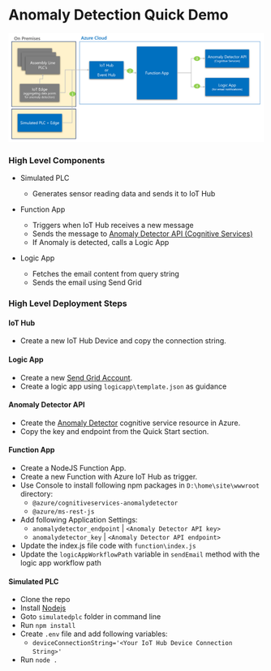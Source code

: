 # Anomaly Detection Quick Demo

![Architecture](https://github.com/jomit/anomaly-detection/blob/master/architecture.png)

### High Level Components
- Simulated PLC
    - Generates sensor reading data and sends it to IoT Hub

- Function App
    - Triggers when IoT Hub receives a new message
    - Sends the message to <a href="https://docs.microsoft.com/en-us/azure/cognitive-services/anomaly-detector/quickstarts/detect-data-anomalies-nodejs-sdk?tabs=windows" target="_blank">Anomaly Detector API (Cognitive Services)</a>
    - If Anomaly is detected, calls a Logic App

- Logic App
    - Fetches the email content from query string
    - Sends the email using Send Grid


### High Level Deployment Steps

#### IoT Hub
- Create a new IoT Hub Device and copy the connection string.

#### Logic App
- Create a new [Send Grid Account](https://signup.sendgrid.com/).
- Create a logic app using `logicapp\template.json` as guidance

#### Anomaly Detector API
- Create the [Anomaly Detector](https://ms.portal.azure.com/#create/Microsoft.CognitiveServicesAnomalyDetector) cognitive service resource in Azure.
- Copy the key and endpoint from the Quick Start section.

#### Function App
- Create a NodeJS Function App.
- Create a new Function with Azure IoT Hub as trigger.
- Use Console to install following npm packages in `D:\home\site\wwwroot` directory:
    - `@azure/cognitiveservices-anomalydetector`
    - `@azure/ms-rest-js`
- Add following Application Settings:
    - `anomalydetector_endpoint` | `<Anomaly Detector API key>`
    - `anomalydetector_key` | `<Anomaly Detector API endpoint>`
- Update the index.js file code with `function\index.js`
- Update the `logicAppWorkflowPath` variable in `sendEmail` method with the logic app workflow path

#### Simulated PLC
- Clone the repo
- Install [Nodejs](https://nodejs.org/en/)
- Goto `simulatedplc` folder in command line
- Run `npm install`
- Create `.env` file and add following variables:
    - `deviceConnectionString='<Your IoT Hub Device Connection String>'`
- Run `node .`
